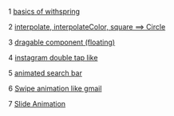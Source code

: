 1 [basics of withspring](./practice/Practice01.jsx)

2 [interpolate, interpolateColor, square ==> Circle](./practice/Practice02.jsx)

3 [dragable component (floating)](./practice/Practice03.jsx)

4 [instagram double tap like](./practice/Practice04.jsx)

5 [animated search bar](./practice/Practice05.jsx)

6 [Swipe animation like gmail](./practice/Practice06.jsx)

7 [Slide Animation](./practice/Practice07.jsx)